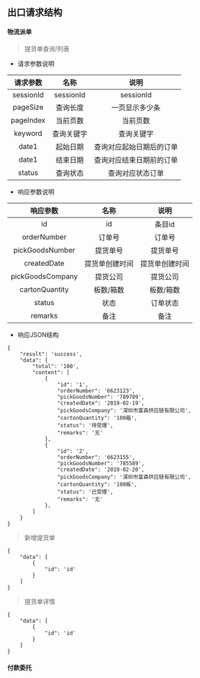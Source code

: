 ##  出口请求结构
#### 物流派单
> 提货单查询/列表

- 请求参数说明

|请求参数|名称|说明|
| :----: | :----: | :----: |
|sessionId|sessionId|sessionId|
|pageSize|查询长度|一页显示多少条|
|pageIndex|当前页数|当前页数|
|keyword|查询关键字|查询关键字|
|date1|起始日期|查询对应起始日期后的订单|
|date1|结束日期|查询对应结束日期前的订单|
|status|查询状态|查询对应状态订单|

- 响应参数说明

|响应参数|名称|说明|
| :----: | :----: | :----: |
|id|id|条目id|
|orderNumber|订单号|订单号|
|pickGoodsNumber|提货单号|提货单号|
|createdDate|提货单创建时间|提货单创建时间|
|pickGoodsCompany|提货公司|提货公司|
|cartonQuantity|板数/箱数|板数/箱数|
|status|状态|订单状态|
|remarks|备注|备注|

- 响应JSON结构

```
{
    "result": 'success',
    "data": {
        "total": '100',
        "content": [
            {
                "id": '1',
                "orderNumber": '6623123',
                "pickGoodsNumber": '789789',
                "createdDate": '2019-02-19',
                "pickGoodsCompany": '深圳市富森供应链有限公司',
                "cartonQuantity": '100箱',
                "status": '待受理',
                "remarks": '无'
            },
            {
                "id": '2',
                "orderNumber": '6623155',
                "pickGoodsNumber": '785589',
                "createdDate": '2019-02-20',
                "pickGoodsCompany": '深圳市富森供应链有限公司',
                "cartonQuantity": '100板',
                "status": '已受理',
                "remarks": '无'
            },
        ]
    }
}
```
> 新增提货单
```
{
    "data": [
        {
            "id": 'id'
        }
    ]
}
```
> 提货单详情
```
{
    "data": [
        {
            "id": 'id'
        }
    ]
}
```

#### 付款委托


